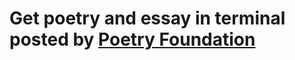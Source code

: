 # Get poetry and essay in terminal posted by [Poetry Foundation](https://www.poetryfoundation.org/)
